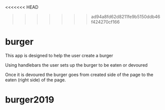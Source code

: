 <<<<<<< HEAD
>>>>>>> ad94a8fd62d8211fe9b5150ddb46f424270cf166
# burger

This app is designed to help the user create a burger

Using handlebars the user sets up the burger to be eaten or devoured

Once it is devoured the burger goes from created side of the page to the eaten (right side) of the page.
# burger2019
